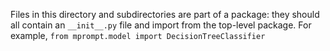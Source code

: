 Files in this directory and subdirectories are part of a package: they should all contain an `__init__.py` file and import from the top-level package. For example, `from mprompt.model import DecisionTreeClassifier`